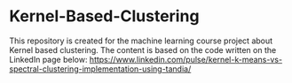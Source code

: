 # Kernel-Based-Clustering

This repository is created for the machine learning course project about Kernel based clustering. The content is based on the code written on the LinkedIn page below:
https://www.linkedin.com/pulse/kernel-k-means-vs-spectral-clustering-implementation-using-tandia/
